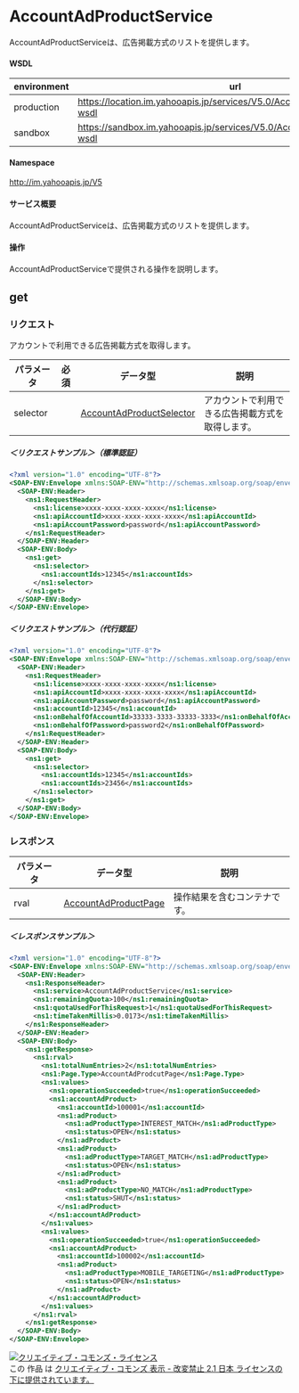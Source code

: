# AccountAdProductService
AccountAdProductServiceは、広告掲載方式のリストを提供します。
#### WSDL
| environment | url |
|---|---|
| production  | https://location.im.yahooapis.jp/services/V5.0/AccountAdProductService?wsdl|
| sandbox  | https://sandbox.im.yahooapis.jp/services/V5.0/AccountAdProductService?wsdl|
#### Namespace
http://im.yahooapis.jp/V5
#### サービス概要
AccountAdProductServiceは、広告掲載方式のリストを提供します。
#### 操作
AccountAdProductServiceで提供される操作を説明します。
## get
### リクエスト
アカウントで利用できる広告掲載方式を取得します。

| パラメータ | 必須 | データ型 | 説明 | 
|---|---|---|---|
| selector |  | [AccountAdProductSelector](../data/AccountAdProductSelector.md)|アカウントで利用できる広告掲載方式を取得します。 | 

##### ＜リクエストサンプル＞（標準認証）
```xml
<?xml version="1.0" encoding="UTF-8"?>
<SOAP-ENV:Envelope xmlns:SOAP-ENV="http://schemas.xmlsoap.org/soap/envelope/" xmlns:ns1="http://im.yahooapis.jp/V5">
  <SOAP-ENV:Header>
    <ns1:RequestHeader>
      <ns1:license>xxxx-xxxx-xxxx-xxxx</ns1:license>
      <ns1:apiAccountId>xxxx-xxxx-xxxx-xxxx</ns1:apiAccountId>
      <ns1:apiAccountPassword>password</ns1:apiAccountPassword>
    </ns1:RequestHeader>
  </SOAP-ENV:Header>
  <SOAP-ENV:Body>
    <ns1:get>
      <ns1:selector>
        <ns1:accountIds>12345</ns1:accountIds>
      </ns1:selector>
    </ns1:get>
  </SOAP-ENV:Body>
</SOAP-ENV:Envelope>
```
##### ＜リクエストサンプル＞（代行認証）
```xml	
<?xml version="1.0" encoding="UTF-8"?>
<SOAP-ENV:Envelope xmlns:SOAP-ENV="http://schemas.xmlsoap.org/soap/envelope/" xmlns:ns1="http://im.yahooapis.jp/V5">
  <SOAP-ENV:Header>
    <ns1:RequestHeader>
      <ns1:license>xxxx-xxxx-xxxx-xxxx</ns1:license>
      <ns1:apiAccountId>xxxx-xxxx-xxxx-xxxx</ns1:apiAccountId>
      <ns1:apiAccountPassword>password</ns1:apiAccountPassword>
      <ns1:accountId>12345</ns1:accountId>
      <ns1:onBehalfOfAccountId>33333-3333-33333-3333</ns1:onBehalfOfAccountId>
      <ns1:onBehalfOfPassword>password2</ns1:onBehalfOfPassword>    
    </ns1:RequestHeader>
  </SOAP-ENV:Header>
  <SOAP-ENV:Body>
    <ns1:get>
      <ns1:selector>
        <ns1:accountIds>12345</ns1:accountIds>
        <ns1:accountIds>23456</ns1:accountIds>
      </ns1:selector>
    </ns1:get>
  </SOAP-ENV:Body>
</SOAP-ENV:Envelope>
```

### レスポンス
| パラメータ | データ型 | 説明 | 
|---|---|---|
| rval | [AccountAdProductPage](../data/AccountAdProductPage.md) | 操作結果を含むコンテナです。 | 

##### ＜レスポンスサンプル＞
```xml
<?xml version="1.0" encoding="UTF-8"?>
<SOAP-ENV:Envelope xmlns:SOAP-ENV="http://schemas.xmlsoap.org/soap/envelope/" xmlns:ns1="http://im.yahooapis.jp/V5">
  <SOAP-ENV:Header>
    <ns1:ResponseHeader>
      <ns1:service>AccountAdProductService</ns1:service>
      <ns1:remainingQuota>100</ns1:remainingQuota>
      <ns1:quotaUsedForThisRequest>1</ns1:quotaUsedForThisRequest>
      <ns1:timeTakenMillis>0.0173</ns1:timeTakenMillis>
    </ns1:ResponseHeader>
  </SOAP-ENV:Header>
  <SOAP-ENV:Body>
    <ns1:getResponse>
      <ns1:rval>
        <ns1:totalNumEntries>2</ns1:totalNumEntries>
        <ns1:Page.Type>AccountAdProdcutPage</ns1:Page.Type>
        <ns1:values>
          <ns1:operationSucceeded>true</ns1:operationSucceeded>
          <ns1:accountAdProduct>
            <ns1:accountId>100001</ns1:accountId>
            <ns1:adProduct>
              <ns1:adProductType>INTEREST_MATCH</ns1:adProductType>
              <ns1:status>OPEN</ns1:status>
            </ns1:adProduct>
            <ns1:adProduct>
              <ns1:adProductType>TARGET_MATCH</ns1:adProductType>
              <ns1:status>OPEN</ns1:status>
            </ns1:adProduct>
            <ns1:adProduct>
              <ns1:adProductType>NO_MATCH</ns1:adProductType>
              <ns1:status>SHUT</ns1:status>
            </ns1:adProduct>
          </ns1:accountAdProduct>
        </ns1:values>
        <ns1:values>
          <ns1:operationSucceeded>true</ns1:operationSucceeded>
          <ns1:accountAdProduct>
            <ns1:accountId>100002</ns1:accountId>
            <ns1:adProduct>
              <ns1:adProductType>MOBILE_TARGETING</ns1:adProductType>
              <ns1:status>OPEN</ns1:status>
            </ns1:adProduct>
          </ns1:accountAdProduct>
        </ns1:values>
      </ns1:rval>
    </ns1:getResponse>
  </SOAP-ENV:Body>
</SOAP-ENV:Envelope>
```
<a rel="license" href="http://creativecommons.org/licenses/by-nd/2.1/jp/"><img alt="クリエイティブ・コモンズ・ライセンス" style="border-width:0" src="https://i.creativecommons.org/l/by-nd/2.1/jp/88x31.png" /></a><br />この 作品 は <a rel="license" href="http://creativecommons.org/licenses/by-nd/2.1/jp/">クリエイティブ・コモンズ 表示 - 改変禁止 2.1 日本 ライセンスの下に提供されています。</a>
